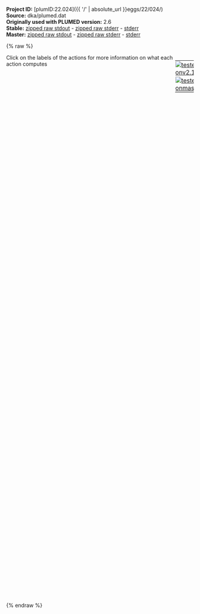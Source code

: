 **Project ID:** [plumID:22.024]({{ '/' | absolute_url }}eggs/22/024/)  
**Source:** dka/plumed.dat  
**Originally used with PLUMED version:** 2.6  
**Stable:** [zipped raw stdout](plumed.dat.plumed.stdout.txt.zip) - [zipped raw stderr](plumed.dat.plumed.stderr.txt.zip) - [stderr](plumed.dat.plumed.stderr)  
**Master:** [zipped raw stdout](plumed.dat.plumed_master.stdout.txt.zip) - [zipped raw stderr](plumed.dat.plumed_master.stderr.txt.zip) - [stderr](plumed.dat.plumed_master.stderr)  

{% raw %}
<div style="width: 100%; float:left">
<div style="width: 90%; float:left" id="value_details_data/dka/plumed.dat"> Click on the labels of the actions for more information on what each action computes </div>
<div style="width: 10%; float:left"><table><tr><td style="padding:1px"><a href="plumed.dat.plumed.stderr"><img src="https://img.shields.io/badge/v2.10-passing-green.svg" alt="tested onv2.10" /></a></td></tr><tr><td style="padding:1px"><a href="plumed.dat.plumed_master.stderr"><img src="https://img.shields.io/badge/master-passing-green.svg" alt="tested onmaster" /></a></td></tr></table></div></div>
<pre style="width=97%;">
<span style="color:blue" class="comment"># RESTART</span>
<span class="plumedtooltip" style="color:green">MOLINFO<span class="right">This command is used to provide information on the molecules that are present in your system. <a href="https://www.plumed.org/doc-master/user-doc/html/_m_o_l_i_n_f_o.html" style="color:green">More details</a><i></i></span></span> <span class="plumedtooltip">MOLTYPE<span class="right"> what kind of molecule is contained in the pdb file - usually not needed since protein/RNA/DNA are compatible<i></i></span></span>=protein <span class="plumedtooltip">STRUCTURE<span class="right">a file in pdb format containing a reference structure<i></i></span></span>=template.pdb
<span style="display:none;" id="data/dka/plumed.dat">The MOLINFO action with label <b></b> calculates something</span><span class="plumedtooltip" style="color:green">WHOLEMOLECULES<span class="right">This action is used to rebuild molecules that can become split by the periodic boundary conditions. <a href="https://www.plumed.org/doc-master/user-doc/html/_w_h_o_l_e_m_o_l_e_c_u_l_e_s.html" style="color:green">More details</a><i></i></span></span> <span class="plumedtooltip">ENTITY0<span class="right">the atoms that make up a molecule that you wish to align<i></i></span></span>=1-1914
<span style="color:blue" class="comment"># DEBUG DETAILED_TIMERS</span>
<br/><span style="color:blue" class="comment"># AB over backbone</span>
<span id="data/dka/plumed.databbb_short"><span class="plumedtooltip" style="color:green">ALPHABETA<span class="right">Calculate the alpha beta CV This action is <a class="toggler" href='javascript:;' onclick='toggleDisplay("data/dka/plumed.databbb");'>a shortcut</a>. <a href="https://www.plumed.org/doc-master/user-doc/html/_a_l_p_h_a_b_e_t_a.html">More details</a><i></i></span></span> ...
    <span class="plumedtooltip">ATOMS1<span class="right">the atoms involved for each of the torsions you wish to calculate<i></i></span></span>=<span class="plumedtooltip">@phi-99<span class="right">the four atoms that are required to calculate the phi dihedral for residue 99. <a href="https://www.plumed.org/doc-master/user-doc/html/_m_o_l_i_n_f_o.html">Click here</a> for more information. <i></i></span></span> <span class="plumedtooltip">REFERENCE<span class="right">the reference values for each of the torsional angles<i></i></span></span>=pi
    <span class="plumedtooltip">ATOMS2<span class="right">the atoms involved for each of the torsions you wish to calculate<i></i></span></span>=<span class="plumedtooltip">@phi-100<span class="right">the four atoms that are required to calculate the phi dihedral for residue 100. <a href="https://www.plumed.org/doc-master/user-doc/html/_m_o_l_i_n_f_o.html">Click here</a> for more information. <i></i></span></span>
    <span class="plumedtooltip">ATOMS3<span class="right">the atoms involved for each of the torsions you wish to calculate<i></i></span></span>=<span class="plumedtooltip">@phi-101<span class="right">the four atoms that are required to calculate the phi dihedral for residue 101. <a href="https://www.plumed.org/doc-master/user-doc/html/_m_o_l_i_n_f_o.html">Click here</a> for more information. <i></i></span></span>
    <span class="plumedtooltip">ATOMS4<span class="right">the atoms involved for each of the torsions you wish to calculate<i></i></span></span>=<span class="plumedtooltip">@phi-102<span class="right">the four atoms that are required to calculate the phi dihedral for residue 102. <a href="https://www.plumed.org/doc-master/user-doc/html/_m_o_l_i_n_f_o.html">Click here</a> for more information. <i></i></span></span>
    <span class="plumedtooltip">ATOMS5<span class="right">the atoms involved for each of the torsions you wish to calculate<i></i></span></span>=<span class="plumedtooltip">@phi-103<span class="right">the four atoms that are required to calculate the phi dihedral for residue 103. <a href="https://www.plumed.org/doc-master/user-doc/html/_m_o_l_i_n_f_o.html">Click here</a> for more information. <i></i></span></span>
    <span class="plumedtooltip">ATOMS6<span class="right">the atoms involved for each of the torsions you wish to calculate<i></i></span></span>=<span class="plumedtooltip">@phi-104<span class="right">the four atoms that are required to calculate the phi dihedral for residue 104. <a href="https://www.plumed.org/doc-master/user-doc/html/_m_o_l_i_n_f_o.html">Click here</a> for more information. <i></i></span></span>
    <span class="plumedtooltip">ATOMS7<span class="right">the atoms involved for each of the torsions you wish to calculate<i></i></span></span>=<span class="plumedtooltip">@phi-105<span class="right">the four atoms that are required to calculate the phi dihedral for residue 105. <a href="https://www.plumed.org/doc-master/user-doc/html/_m_o_l_i_n_f_o.html">Click here</a> for more information. <i></i></span></span>
    <span class="plumedtooltip">ATOMS8<span class="right">the atoms involved for each of the torsions you wish to calculate<i></i></span></span>=<span class="plumedtooltip">@phi-106<span class="right">the four atoms that are required to calculate the phi dihedral for residue 106. <a href="https://www.plumed.org/doc-master/user-doc/html/_m_o_l_i_n_f_o.html">Click here</a> for more information. <i></i></span></span>
    <span class="plumedtooltip">ATOMS9<span class="right">the atoms involved for each of the torsions you wish to calculate<i></i></span></span>=<span class="plumedtooltip">@phi-107<span class="right">the four atoms that are required to calculate the phi dihedral for residue 107. <a href="https://www.plumed.org/doc-master/user-doc/html/_m_o_l_i_n_f_o.html">Click here</a> for more information. <i></i></span></span>
    <span class="plumedtooltip">ATOMS10<span class="right">the atoms involved for each of the torsions you wish to calculate<i></i></span></span>=<span class="plumedtooltip">@phi-108<span class="right">the four atoms that are required to calculate the phi dihedral for residue 108. <a href="https://www.plumed.org/doc-master/user-doc/html/_m_o_l_i_n_f_o.html">Click here</a> for more information. <i></i></span></span>
    <span class="plumedtooltip">ATOMS11<span class="right">the atoms involved for each of the torsions you wish to calculate<i></i></span></span>=<span class="plumedtooltip">@phi-109<span class="right">the four atoms that are required to calculate the phi dihedral for residue 109. <a href="https://www.plumed.org/doc-master/user-doc/html/_m_o_l_i_n_f_o.html">Click here</a> for more information. <i></i></span></span>
    <span class="plumedtooltip">ATOMS12<span class="right">the atoms involved for each of the torsions you wish to calculate<i></i></span></span>=<span class="plumedtooltip">@phi-110<span class="right">the four atoms that are required to calculate the phi dihedral for residue 110. <a href="https://www.plumed.org/doc-master/user-doc/html/_m_o_l_i_n_f_o.html">Click here</a> for more information. <i></i></span></span>
    <span class="plumedtooltip">ATOMS13<span class="right">the atoms involved for each of the torsions you wish to calculate<i></i></span></span>=<span class="plumedtooltip">@phi-111<span class="right">the four atoms that are required to calculate the phi dihedral for residue 111. <a href="https://www.plumed.org/doc-master/user-doc/html/_m_o_l_i_n_f_o.html">Click here</a> for more information. <i></i></span></span>
    <span class="plumedtooltip">ATOMS14<span class="right">the atoms involved for each of the torsions you wish to calculate<i></i></span></span>=<span class="plumedtooltip">@phi-112<span class="right">the four atoms that are required to calculate the phi dihedral for residue 112. <a href="https://www.plumed.org/doc-master/user-doc/html/_m_o_l_i_n_f_o.html">Click here</a> for more information. <i></i></span></span>
    <span class="plumedtooltip">ATOMS15<span class="right">the atoms involved for each of the torsions you wish to calculate<i></i></span></span>=<span class="plumedtooltip">@phi-113<span class="right">the four atoms that are required to calculate the phi dihedral for residue 113. <a href="https://www.plumed.org/doc-master/user-doc/html/_m_o_l_i_n_f_o.html">Click here</a> for more information. <i></i></span></span>
    <span class="plumedtooltip">ATOMS16<span class="right">the atoms involved for each of the torsions you wish to calculate<i></i></span></span>=<span class="plumedtooltip">@phi-114<span class="right">the four atoms that are required to calculate the phi dihedral for residue 114. <a href="https://www.plumed.org/doc-master/user-doc/html/_m_o_l_i_n_f_o.html">Click here</a> for more information. <i></i></span></span>
    <span class="plumedtooltip">ATOMS17<span class="right">the atoms involved for each of the torsions you wish to calculate<i></i></span></span>=<span class="plumedtooltip">@phi-115<span class="right">the four atoms that are required to calculate the phi dihedral for residue 115. <a href="https://www.plumed.org/doc-master/user-doc/html/_m_o_l_i_n_f_o.html">Click here</a> for more information. <i></i></span></span>
    <span class="plumedtooltip">ATOMS18<span class="right">the atoms involved for each of the torsions you wish to calculate<i></i></span></span>=<span class="plumedtooltip">@phi-116<span class="right">the four atoms that are required to calculate the phi dihedral for residue 116. <a href="https://www.plumed.org/doc-master/user-doc/html/_m_o_l_i_n_f_o.html">Click here</a> for more information. <i></i></span></span>
    <span class="plumedtooltip">ATOMS19<span class="right">the atoms involved for each of the torsions you wish to calculate<i></i></span></span>=<span class="plumedtooltip">@phi-117<span class="right">the four atoms that are required to calculate the phi dihedral for residue 117. <a href="https://www.plumed.org/doc-master/user-doc/html/_m_o_l_i_n_f_o.html">Click here</a> for more information. <i></i></span></span>
    <span class="plumedtooltip">ATOMS20<span class="right">the atoms involved for each of the torsions you wish to calculate<i></i></span></span>=<span class="plumedtooltip">@psi-99<span class="right">the four atoms that are required to calculate the psi dihedral for residue 99. <a href="https://www.plumed.org/doc-master/user-doc/html/_m_o_l_i_n_f_o.html">Click here</a> for more information. <i></i></span></span>
    <span class="plumedtooltip">ATOMS21<span class="right">the atoms involved for each of the torsions you wish to calculate<i></i></span></span>=<span class="plumedtooltip">@psi-100<span class="right">the four atoms that are required to calculate the psi dihedral for residue 100. <a href="https://www.plumed.org/doc-master/user-doc/html/_m_o_l_i_n_f_o.html">Click here</a> for more information. <i></i></span></span>
    <span class="plumedtooltip">ATOMS22<span class="right">the atoms involved for each of the torsions you wish to calculate<i></i></span></span>=<span class="plumedtooltip">@psi-101<span class="right">the four atoms that are required to calculate the psi dihedral for residue 101. <a href="https://www.plumed.org/doc-master/user-doc/html/_m_o_l_i_n_f_o.html">Click here</a> for more information. <i></i></span></span>
    <span class="plumedtooltip">ATOMS23<span class="right">the atoms involved for each of the torsions you wish to calculate<i></i></span></span>=<span class="plumedtooltip">@psi-102<span class="right">the four atoms that are required to calculate the psi dihedral for residue 102. <a href="https://www.plumed.org/doc-master/user-doc/html/_m_o_l_i_n_f_o.html">Click here</a> for more information. <i></i></span></span>
    <span class="plumedtooltip">ATOMS24<span class="right">the atoms involved for each of the torsions you wish to calculate<i></i></span></span>=<span class="plumedtooltip">@psi-103<span class="right">the four atoms that are required to calculate the psi dihedral for residue 103. <a href="https://www.plumed.org/doc-master/user-doc/html/_m_o_l_i_n_f_o.html">Click here</a> for more information. <i></i></span></span>
    <span class="plumedtooltip">ATOMS25<span class="right">the atoms involved for each of the torsions you wish to calculate<i></i></span></span>=<span class="plumedtooltip">@psi-104<span class="right">the four atoms that are required to calculate the psi dihedral for residue 104. <a href="https://www.plumed.org/doc-master/user-doc/html/_m_o_l_i_n_f_o.html">Click here</a> for more information. <i></i></span></span>
    <span class="plumedtooltip">ATOMS26<span class="right">the atoms involved for each of the torsions you wish to calculate<i></i></span></span>=<span class="plumedtooltip">@psi-105<span class="right">the four atoms that are required to calculate the psi dihedral for residue 105. <a href="https://www.plumed.org/doc-master/user-doc/html/_m_o_l_i_n_f_o.html">Click here</a> for more information. <i></i></span></span>
    <span class="plumedtooltip">ATOMS27<span class="right">the atoms involved for each of the torsions you wish to calculate<i></i></span></span>=<span class="plumedtooltip">@psi-106<span class="right">the four atoms that are required to calculate the psi dihedral for residue 106. <a href="https://www.plumed.org/doc-master/user-doc/html/_m_o_l_i_n_f_o.html">Click here</a> for more information. <i></i></span></span>
    <span class="plumedtooltip">ATOMS28<span class="right">the atoms involved for each of the torsions you wish to calculate<i></i></span></span>=<span class="plumedtooltip">@psi-107<span class="right">the four atoms that are required to calculate the psi dihedral for residue 107. <a href="https://www.plumed.org/doc-master/user-doc/html/_m_o_l_i_n_f_o.html">Click here</a> for more information. <i></i></span></span>
    <span class="plumedtooltip">ATOMS29<span class="right">the atoms involved for each of the torsions you wish to calculate<i></i></span></span>=<span class="plumedtooltip">@psi-108<span class="right">the four atoms that are required to calculate the psi dihedral for residue 108. <a href="https://www.plumed.org/doc-master/user-doc/html/_m_o_l_i_n_f_o.html">Click here</a> for more information. <i></i></span></span>
    <span class="plumedtooltip">ATOMS30<span class="right">the atoms involved for each of the torsions you wish to calculate<i></i></span></span>=<span class="plumedtooltip">@psi-109<span class="right">the four atoms that are required to calculate the psi dihedral for residue 109. <a href="https://www.plumed.org/doc-master/user-doc/html/_m_o_l_i_n_f_o.html">Click here</a> for more information. <i></i></span></span>
    <span class="plumedtooltip">ATOMS31<span class="right">the atoms involved for each of the torsions you wish to calculate<i></i></span></span>=<span class="plumedtooltip">@psi-110<span class="right">the four atoms that are required to calculate the psi dihedral for residue 110. <a href="https://www.plumed.org/doc-master/user-doc/html/_m_o_l_i_n_f_o.html">Click here</a> for more information. <i></i></span></span>
    <span class="plumedtooltip">ATOMS32<span class="right">the atoms involved for each of the torsions you wish to calculate<i></i></span></span>=<span class="plumedtooltip">@psi-111<span class="right">the four atoms that are required to calculate the psi dihedral for residue 111. <a href="https://www.plumed.org/doc-master/user-doc/html/_m_o_l_i_n_f_o.html">Click here</a> for more information. <i></i></span></span>
    <span class="plumedtooltip">ATOMS33<span class="right">the atoms involved for each of the torsions you wish to calculate<i></i></span></span>=<span class="plumedtooltip">@psi-112<span class="right">the four atoms that are required to calculate the psi dihedral for residue 112. <a href="https://www.plumed.org/doc-master/user-doc/html/_m_o_l_i_n_f_o.html">Click here</a> for more information. <i></i></span></span>
    <span class="plumedtooltip">ATOMS34<span class="right">the atoms involved for each of the torsions you wish to calculate<i></i></span></span>=<span class="plumedtooltip">@psi-113<span class="right">the four atoms that are required to calculate the psi dihedral for residue 113. <a href="https://www.plumed.org/doc-master/user-doc/html/_m_o_l_i_n_f_o.html">Click here</a> for more information. <i></i></span></span>
    <span class="plumedtooltip">ATOMS35<span class="right">the atoms involved for each of the torsions you wish to calculate<i></i></span></span>=<span class="plumedtooltip">@psi-114<span class="right">the four atoms that are required to calculate the psi dihedral for residue 114. <a href="https://www.plumed.org/doc-master/user-doc/html/_m_o_l_i_n_f_o.html">Click here</a> for more information. <i></i></span></span>
    <span class="plumedtooltip">ATOMS36<span class="right">the atoms involved for each of the torsions you wish to calculate<i></i></span></span>=<span class="plumedtooltip">@psi-115<span class="right">the four atoms that are required to calculate the psi dihedral for residue 115. <a href="https://www.plumed.org/doc-master/user-doc/html/_m_o_l_i_n_f_o.html">Click here</a> for more information. <i></i></span></span>
    <span class="plumedtooltip">ATOMS37<span class="right">the atoms involved for each of the torsions you wish to calculate<i></i></span></span>=<span class="plumedtooltip">@psi-116<span class="right">the four atoms that are required to calculate the psi dihedral for residue 116. <a href="https://www.plumed.org/doc-master/user-doc/html/_m_o_l_i_n_f_o.html">Click here</a> for more information. <i></i></span></span>
    <span class="plumedtooltip">ATOMS38<span class="right">the atoms involved for each of the torsions you wish to calculate<i></i></span></span>=<span class="plumedtooltip">@psi-117<span class="right">the four atoms that are required to calculate the psi dihedral for residue 117. <a href="https://www.plumed.org/doc-master/user-doc/html/_m_o_l_i_n_f_o.html">Click here</a> for more information. <i></i></span></span>
    <span class="plumedtooltip">LABEL<span class="right">a label for the action so that its output can be referenced in the input to other actions<i></i></span></span>=<b name="data/dka/plumed.databbb" onclick='showPath("data/dka/plumed.dat","data/dka/plumed.databbb","data/dka/plumed.databbb_shortcut","black")'>abbb</b><span style="display:none;" id="data/dka/plumed.databbb_shortcut">The ALPHABETA action with label <b>abbb</b> calculates the following quantities:<table  align="center" frame="void" width="95%" cellpadding="5%"><tr><td width="5%"><b> Quantity </b>  </td><td width="5%"><b> Type </b>  </td><td><b> Description </b> </td></tr><tr><td width="5%">abbb</td><td width="5%"><font color="black">scalar</font></td><td>the alpha beta CV</td></tr></table></span>
... ALPHABETA
</span><span id="data/dka/plumed.databbb_long" style="display:none;"><span style="color:blue" class="comment"># PLUMED interprets the command:
</span><span class="toggler" style="color:red" onclick='toggleDisplay("data/dka/plumed.databbb")'># ALPHABETA ...</span>
<span style="color:blue" class="comment">#     ATOMS1=@phi-99 REFERENCE=pi</span>
<span style="color:blue" class="comment">#     ATOMS2=@phi-100</span>
<span style="color:blue" class="comment">#     ATOMS3=@phi-101</span>
<span style="color:blue" class="comment">#     ATOMS4=@phi-102</span>
<span style="color:blue" class="comment">#     ATOMS5=@phi-103</span>
<span style="color:blue" class="comment">#     ATOMS6=@phi-104</span>
<span style="color:blue" class="comment">#     ATOMS7=@phi-105</span>
<span style="color:blue" class="comment">#     ATOMS8=@phi-106</span>
<span style="color:blue" class="comment">#     ATOMS9=@phi-107</span>
<span style="color:blue" class="comment">#     ATOMS10=@phi-108</span>
<span style="color:blue" class="comment">#     ATOMS11=@phi-109</span>
<span style="color:blue" class="comment">#     ATOMS12=@phi-110</span>
<span style="color:blue" class="comment">#     ATOMS13=@phi-111</span>
<span style="color:blue" class="comment">#     ATOMS14=@phi-112</span>
<span style="color:blue" class="comment">#     ATOMS15=@phi-113</span>
<span style="color:blue" class="comment">#     ATOMS16=@phi-114</span>
<span style="color:blue" class="comment">#     ATOMS17=@phi-115</span>
<span style="color:blue" class="comment">#     ATOMS18=@phi-116</span>
<span style="color:blue" class="comment">#     ATOMS19=@phi-117</span>
<span style="color:blue" class="comment">#     ATOMS20=@psi-99</span>
<span style="color:blue" class="comment">#     ATOMS21=@psi-100</span>
<span style="color:blue" class="comment">#     ATOMS22=@psi-101</span>
<span style="color:blue" class="comment">#     ATOMS23=@psi-102</span>
<span style="color:blue" class="comment">#     ATOMS24=@psi-103</span>
<span style="color:blue" class="comment">#     ATOMS25=@psi-104</span>
<span style="color:blue" class="comment">#     ATOMS26=@psi-105</span>
<span style="color:blue" class="comment">#     ATOMS27=@psi-106</span>
<span style="color:blue" class="comment">#     ATOMS28=@psi-107</span>
<span style="color:blue" class="comment">#     ATOMS29=@psi-108</span>
<span style="color:blue" class="comment">#     ATOMS30=@psi-109</span>
<span style="color:blue" class="comment">#     ATOMS31=@psi-110</span>
<span style="color:blue" class="comment">#     ATOMS32=@psi-111</span>
<span style="color:blue" class="comment">#     ATOMS33=@psi-112</span>
<span style="color:blue" class="comment">#     ATOMS34=@psi-113</span>
<span style="color:blue" class="comment">#     ATOMS35=@psi-114</span>
<span style="color:blue" class="comment">#     ATOMS36=@psi-115</span>
<span style="color:blue" class="comment">#     ATOMS37=@psi-116</span>
<span style="color:blue" class="comment">#     ATOMS38=@psi-117</span>
<span style="color:blue" class="comment">#     LABEL=abbb</span>
<span style="color:blue" class="comment"># ... ALPHABETA</span>
<span style="color:blue" class="comment"># as follows (Click the red comment above to revert to the short version of the input):</span>
<b name="data/dka/plumed.databbb_torsions" onclick='showPath("data/dka/plumed.dat","data/dka/plumed.databbb_torsions","data/dka/plumed.databbb_torsions","blue")'>abbb_torsions</b><span style="display:none;" id="data/dka/plumed.databbb_torsions">The TORSION action with label <b>abbb_torsions</b> calculates the following quantities:<table  align="center" frame="void" width="95%" cellpadding="5%"><tr><td width="5%"><b> Quantity </b>  </td><td width="5%"><b> Type </b>  </td><td><b> Description </b> </td></tr><tr><td width="5%">abbb_torsions</td><td width="5%"><font color="blue">vector</font></td><td>the TORSION for each set of specified atoms</td></tr></table></span>: <span class="plumedtooltip" style="color:green">TORSION<span class="right">Calculate a torsional angle. <a href="https://www.plumed.org/doc-master/user-doc/html/_t_o_r_s_i_o_n.html" style="color:green">More details</a><i></i></span></span> <span class="plumedtooltip">ATOMS1<span class="right">the four atoms involved in the torsional angle<i></i></span></span>=<span class="plumedtooltip">@phi-99<span class="right">the four atoms that are required to calculate the phi dihedral for residue 99. <a href="https://www.plumed.org/doc-master/user-doc/html/_m_o_l_i_n_f_o.html">Click here</a> for more information. <i></i></span></span> <span class="plumedtooltip">ATOMS2<span class="right">the four atoms involved in the torsional angle<i></i></span></span>=<span class="plumedtooltip">@phi-100<span class="right">the four atoms that are required to calculate the phi dihedral for residue 100. <a href="https://www.plumed.org/doc-master/user-doc/html/_m_o_l_i_n_f_o.html">Click here</a> for more information. <i></i></span></span> <span class="plumedtooltip">ATOMS3<span class="right">the four atoms involved in the torsional angle<i></i></span></span>=<span class="plumedtooltip">@phi-101<span class="right">the four atoms that are required to calculate the phi dihedral for residue 101. <a href="https://www.plumed.org/doc-master/user-doc/html/_m_o_l_i_n_f_o.html">Click here</a> for more information. <i></i></span></span> <span class="plumedtooltip">ATOMS4<span class="right">the four atoms involved in the torsional angle<i></i></span></span>=<span class="plumedtooltip">@phi-102<span class="right">the four atoms that are required to calculate the phi dihedral for residue 102. <a href="https://www.plumed.org/doc-master/user-doc/html/_m_o_l_i_n_f_o.html">Click here</a> for more information. <i></i></span></span> <span class="plumedtooltip">ATOMS5<span class="right">the four atoms involved in the torsional angle<i></i></span></span>=<span class="plumedtooltip">@phi-103<span class="right">the four atoms that are required to calculate the phi dihedral for residue 103. <a href="https://www.plumed.org/doc-master/user-doc/html/_m_o_l_i_n_f_o.html">Click here</a> for more information. <i></i></span></span>     <span style="color:blue" class="comment"># Action input conctinues with 33 further ATOMSn keywords, </span>
<b name="data/dka/plumed.databbb_ref" onclick='showPath("data/dka/plumed.dat","data/dka/plumed.databbb_ref","data/dka/plumed.databbb_ref","blue")'>abbb_ref</b><span style="display:none;" id="data/dka/plumed.databbb_ref">The CONSTANT action with label <b>abbb_ref</b> calculates the following quantities:<table  align="center" frame="void" width="95%" cellpadding="5%"><tr><td width="5%"><b> Quantity </b>  </td><td width="5%"><b> Type </b>  </td><td><b> Description </b> </td></tr><tr><td width="5%">abbb_ref</td><td width="5%"><font color="blue">vector</font></td><td>the constant value that was read from the plumed input</td></tr></table></span>: <span class="plumedtooltip" style="color:green">CONSTANT<span class="right">Create a constant value that can be passed to actions <a href="https://www.plumed.org/doc-master/user-doc/html/_c_o_n_s_t_a_n_t.html" style="color:green">More details</a><i></i></span></span> <span class="plumedtooltip">VALUES<span class="right">the numbers that are in your constant value<i></i></span></span>=pi,pi,pi,pi,pi,pi,pi,pi,pi,pi,pi,pi,pi,pi,pi,pi,pi,pi,pi,pi,pi,pi,pi,pi,pi,pi,pi,pi,pi,pi,pi,pi,pi,pi,pi,pi,pi,pi
<b name="data/dka/plumed.databbb_coeff" onclick='showPath("data/dka/plumed.dat","data/dka/plumed.databbb_coeff","data/dka/plumed.databbb_coeff","blue")'>abbb_coeff</b><span style="display:none;" id="data/dka/plumed.databbb_coeff">The CONSTANT action with label <b>abbb_coeff</b> calculates the following quantities:<table  align="center" frame="void" width="95%" cellpadding="5%"><tr><td width="5%"><b> Quantity </b>  </td><td width="5%"><b> Type </b>  </td><td><b> Description </b> </td></tr><tr><td width="5%">abbb_coeff</td><td width="5%"><font color="blue">vector</font></td><td>the constant value that was read from the plumed input</td></tr></table></span>: <span class="plumedtooltip" style="color:green">CONSTANT<span class="right">Create a constant value that can be passed to actions <a href="https://www.plumed.org/doc-master/user-doc/html/_c_o_n_s_t_a_n_t.html" style="color:green">More details</a><i></i></span></span> <span class="plumedtooltip">VALUES<span class="right">the numbers that are in your constant value<i></i></span></span>=1,1,1,1,1,1,1,1,1,1,1,1,1,1,1,1,1,1,1,1,1,1,1,1,1,1,1,1,1,1,1,1,1,1,1,1,1,1
<b name="data/dka/plumed.databbb_comb" onclick='showPath("data/dka/plumed.dat","data/dka/plumed.databbb_comb","data/dka/plumed.databbb_comb","blue")'>abbb_comb</b><span style="display:none;" id="data/dka/plumed.databbb_comb">The COMBINE action with label <b>abbb_comb</b> calculates the following quantities:<table  align="center" frame="void" width="95%" cellpadding="5%"><tr><td width="5%"><b> Quantity </b>  </td><td width="5%"><b> Type </b>  </td><td><b> Description </b> </td></tr><tr><td width="5%">abbb_comb</td><td width="5%"><font color="blue">vector</font></td><td>the vector obtained by doing an element-wise application of a linear compbination to the input vectors</td></tr></table></span>: <span class="plumedtooltip" style="color:green">COMBINE<span class="right">Calculate a polynomial combination of a set of other variables. <a href="https://www.plumed.org/doc-master/user-doc/html/_c_o_m_b_i_n_e.html" style="color:green">More details</a><i></i></span></span> <span class="plumedtooltip">ARG<span class="right">the values input to this function<i></i></span></span>=<b name="data/dka/plumed.databbb_torsions">abbb_torsions</b>,<b name="data/dka/plumed.databbb_ref">abbb_ref</b> <span class="plumedtooltip">COEFFICIENTS<span class="right"> the coefficients of the arguments in your function<i></i></span></span>=1,-1 <span class="plumedtooltip">PERIODIC<span class="right">if the output of your function is periodic then you should specify the periodicity of the function<i></i></span></span>=NO
<b name="data/dka/plumed.databbb_cos" onclick='showPath("data/dka/plumed.dat","data/dka/plumed.databbb_cos","data/dka/plumed.databbb_cos","blue")'>abbb_cos</b><span style="display:none;" id="data/dka/plumed.databbb_cos">The CUSTOM action with label <b>abbb_cos</b> calculates the following quantities:<table  align="center" frame="void" width="95%" cellpadding="5%"><tr><td width="5%"><b> Quantity </b>  </td><td width="5%"><b> Type </b>  </td><td><b> Description </b> </td></tr><tr><td width="5%">abbb_cos</td><td width="5%"><font color="blue">vector</font></td><td>the vector obtained by doing an element-wise application of an arbitrary function to the input vectors</td></tr></table></span>: <span class="plumedtooltip" style="color:green">CUSTOM<span class="right">Calculate a combination of variables using a custom expression. <a href="https://www.plumed.org/doc-master/user-doc/html/_c_u_s_t_o_m.html" style="color:green">More details</a><i></i></span></span> <span class="plumedtooltip">ARG<span class="right">the values input to this function<i></i></span></span>=<b name="data/dka/plumed.databbb_comb">abbb_comb</b>,<b name="data/dka/plumed.databbb_coeff">abbb_coeff</b> <span class="plumedtooltip">FUNC<span class="right">the function you wish to evaluate<i></i></span></span>=y*(0.5+0.5*cos(x)) <span class="plumedtooltip">PERIODIC<span class="right">if the output of your function is periodic then you should specify the periodicity of the function<i></i></span></span>=NO
<b name="data/dka/plumed.databbb" onclick='showPath("data/dka/plumed.dat","data/dka/plumed.databbb","data/dka/plumed.databbb","black")'>abbb</b><span style="display:none;" id="data/dka/plumed.databbb">The SUM action with label <b>abbb</b> calculates the following quantities:<table  align="center" frame="void" width="95%" cellpadding="5%"><tr><td width="5%"><b> Quantity </b>  </td><td width="5%"><b> Type </b>  </td><td><b> Description </b> </td></tr><tr><td width="5%">abbb</td><td width="5%"><font color="black">scalar</font></td><td>the sum of all the elements in the input vector</td></tr></table></span>: <span class="plumedtooltip" style="color:green">SUM<span class="right">Calculate the sum of the arguments <a href="https://www.plumed.org/doc-master/user-doc/html/_s_u_m.html" style="color:green">More details</a><i></i></span></span> <span class="plumedtooltip">ARG<span class="right">the values input to this function<i></i></span></span>=<b name="data/dka/plumed.databbb_cos">abbb_cos</b> <span class="plumedtooltip">PERIODIC<span class="right">if the output of your function is periodic then you should specify the periodicity of the function<i></i></span></span>=NO
<span style="color:blue"># --- End of included input --- </span></span><br/><span style="color:blue" class="comment"># AB over sidechains</span>
<span id="data/dka/plumed.databsc_short"><span class="plumedtooltip" style="color:green">ALPHABETA<span class="right">Calculate the alpha beta CV This action is <a class="toggler" href='javascript:;' onclick='toggleDisplay("data/dka/plumed.databsc");'>a shortcut</a>. <a href="https://www.plumed.org/doc-master/user-doc/html/_a_l_p_h_a_b_e_t_a.html">More details</a><i></i></span></span> ...
    <span class="plumedtooltip">ATOMS1<span class="right">the atoms involved for each of the torsions you wish to calculate<i></i></span></span>=<span class="plumedtooltip">@chi1-99<span class="right">the four atoms that are required to calculate the chi1 dihedral for residue 99. <a href="https://www.plumed.org/doc-master/user-doc/html/_m_o_l_i_n_f_o.html">Click here</a> for more information. <i></i></span></span> <span class="plumedtooltip">REFERENCE<span class="right">the reference values for each of the torsional angles<i></i></span></span>=pi
    <span class="plumedtooltip">ATOMS2<span class="right">the atoms involved for each of the torsions you wish to calculate<i></i></span></span>=<span class="plumedtooltip">@chi1-100<span class="right">the four atoms that are required to calculate the chi1 dihedral for residue 100. <a href="https://www.plumed.org/doc-master/user-doc/html/_m_o_l_i_n_f_o.html">Click here</a> for more information. <i></i></span></span>
    <span class="plumedtooltip">ATOMS3<span class="right">the atoms involved for each of the torsions you wish to calculate<i></i></span></span>=<span class="plumedtooltip">@chi1-101<span class="right">the four atoms that are required to calculate the chi1 dihedral for residue 101. <a href="https://www.plumed.org/doc-master/user-doc/html/_m_o_l_i_n_f_o.html">Click here</a> for more information. <i></i></span></span>
    <span class="plumedtooltip">ATOMS4<span class="right">the atoms involved for each of the torsions you wish to calculate<i></i></span></span>=<span class="plumedtooltip">@chi1-103<span class="right">the four atoms that are required to calculate the chi1 dihedral for residue 103. <a href="https://www.plumed.org/doc-master/user-doc/html/_m_o_l_i_n_f_o.html">Click here</a> for more information. <i></i></span></span>
    <span class="plumedtooltip">ATOMS5<span class="right">the atoms involved for each of the torsions you wish to calculate<i></i></span></span>=<span class="plumedtooltip">@chi1-104<span class="right">the four atoms that are required to calculate the chi1 dihedral for residue 104. <a href="https://www.plumed.org/doc-master/user-doc/html/_m_o_l_i_n_f_o.html">Click here</a> for more information. <i></i></span></span>
    <span class="plumedtooltip">ATOMS6<span class="right">the atoms involved for each of the torsions you wish to calculate<i></i></span></span>=<span class="plumedtooltip">@chi1-105<span class="right">the four atoms that are required to calculate the chi1 dihedral for residue 105. <a href="https://www.plumed.org/doc-master/user-doc/html/_m_o_l_i_n_f_o.html">Click here</a> for more information. <i></i></span></span>
    <span class="plumedtooltip">ATOMS7<span class="right">the atoms involved for each of the torsions you wish to calculate<i></i></span></span>=<span class="plumedtooltip">@chi1-106<span class="right">the four atoms that are required to calculate the chi1 dihedral for residue 106. <a href="https://www.plumed.org/doc-master/user-doc/html/_m_o_l_i_n_f_o.html">Click here</a> for more information. <i></i></span></span>
    <span class="plumedtooltip">ATOMS8<span class="right">the atoms involved for each of the torsions you wish to calculate<i></i></span></span>=<span class="plumedtooltip">@chi1-107<span class="right">the four atoms that are required to calculate the chi1 dihedral for residue 107. <a href="https://www.plumed.org/doc-master/user-doc/html/_m_o_l_i_n_f_o.html">Click here</a> for more information. <i></i></span></span>
    <span class="plumedtooltip">ATOMS9<span class="right">the atoms involved for each of the torsions you wish to calculate<i></i></span></span>=<span class="plumedtooltip">@chi1-108<span class="right">the four atoms that are required to calculate the chi1 dihedral for residue 108. <a href="https://www.plumed.org/doc-master/user-doc/html/_m_o_l_i_n_f_o.html">Click here</a> for more information. <i></i></span></span>
    <span class="plumedtooltip">ATOMS10<span class="right">the atoms involved for each of the torsions you wish to calculate<i></i></span></span>=<span class="plumedtooltip">@chi1-109<span class="right">the four atoms that are required to calculate the chi1 dihedral for residue 109. <a href="https://www.plumed.org/doc-master/user-doc/html/_m_o_l_i_n_f_o.html">Click here</a> for more information. <i></i></span></span>
    <span class="plumedtooltip">ATOMS11<span class="right">the atoms involved for each of the torsions you wish to calculate<i></i></span></span>=<span class="plumedtooltip">@chi1-110<span class="right">the four atoms that are required to calculate the chi1 dihedral for residue 110. <a href="https://www.plumed.org/doc-master/user-doc/html/_m_o_l_i_n_f_o.html">Click here</a> for more information. <i></i></span></span>
    <span class="plumedtooltip">ATOMS12<span class="right">the atoms involved for each of the torsions you wish to calculate<i></i></span></span>=<span class="plumedtooltip">@chi1-111<span class="right">the four atoms that are required to calculate the chi1 dihedral for residue 111. <a href="https://www.plumed.org/doc-master/user-doc/html/_m_o_l_i_n_f_o.html">Click here</a> for more information. <i></i></span></span>
    <span class="plumedtooltip">ATOMS13<span class="right">the atoms involved for each of the torsions you wish to calculate<i></i></span></span>=<span class="plumedtooltip">@chi1-112<span class="right">the four atoms that are required to calculate the chi1 dihedral for residue 112. <a href="https://www.plumed.org/doc-master/user-doc/html/_m_o_l_i_n_f_o.html">Click here</a> for more information. <i></i></span></span>
    <span class="plumedtooltip">ATOMS14<span class="right">the atoms involved for each of the torsions you wish to calculate<i></i></span></span>=<span class="plumedtooltip">@chi1-113<span class="right">the four atoms that are required to calculate the chi1 dihedral for residue 113. <a href="https://www.plumed.org/doc-master/user-doc/html/_m_o_l_i_n_f_o.html">Click here</a> for more information. <i></i></span></span>
    <span class="plumedtooltip">ATOMS15<span class="right">the atoms involved for each of the torsions you wish to calculate<i></i></span></span>=<span class="plumedtooltip">@chi1-114<span class="right">the four atoms that are required to calculate the chi1 dihedral for residue 114. <a href="https://www.plumed.org/doc-master/user-doc/html/_m_o_l_i_n_f_o.html">Click here</a> for more information. <i></i></span></span>
    <span class="plumedtooltip">ATOMS16<span class="right">the atoms involved for each of the torsions you wish to calculate<i></i></span></span>=<span class="plumedtooltip">@chi1-115<span class="right">the four atoms that are required to calculate the chi1 dihedral for residue 115. <a href="https://www.plumed.org/doc-master/user-doc/html/_m_o_l_i_n_f_o.html">Click here</a> for more information. <i></i></span></span>
    <span class="plumedtooltip">ATOMS17<span class="right">the atoms involved for each of the torsions you wish to calculate<i></i></span></span>=<span class="plumedtooltip">@chi1-116<span class="right">the four atoms that are required to calculate the chi1 dihedral for residue 116. <a href="https://www.plumed.org/doc-master/user-doc/html/_m_o_l_i_n_f_o.html">Click here</a> for more information. <i></i></span></span>
    <span class="plumedtooltip">ATOMS18<span class="right">the atoms involved for each of the torsions you wish to calculate<i></i></span></span>=<span class="plumedtooltip">@chi1-117<span class="right">the four atoms that are required to calculate the chi1 dihedral for residue 117. <a href="https://www.plumed.org/doc-master/user-doc/html/_m_o_l_i_n_f_o.html">Click here</a> for more information. <i></i></span></span>
    <span class="plumedtooltip">LABEL<span class="right">a label for the action so that its output can be referenced in the input to other actions<i></i></span></span>=<b name="data/dka/plumed.databsc" onclick='showPath("data/dka/plumed.dat","data/dka/plumed.databsc","data/dka/plumed.databsc_shortcut","black")'>absc</b><span style="display:none;" id="data/dka/plumed.databsc_shortcut">The ALPHABETA action with label <b>absc</b> calculates the following quantities:<table  align="center" frame="void" width="95%" cellpadding="5%"><tr><td width="5%"><b> Quantity </b>  </td><td width="5%"><b> Type </b>  </td><td><b> Description </b> </td></tr><tr><td width="5%">absc</td><td width="5%"><font color="black">scalar</font></td><td>the alpha beta CV</td></tr></table></span>
... ALPHABETA
</span><span id="data/dka/plumed.databsc_long" style="display:none;"><span style="color:blue" class="comment"># PLUMED interprets the command:
</span><span class="toggler" style="color:red" onclick='toggleDisplay("data/dka/plumed.databsc")'># ALPHABETA ...</span>
<span style="color:blue" class="comment">#     ATOMS1=@chi1-99 REFERENCE=pi</span>
<span style="color:blue" class="comment">#     ATOMS2=@chi1-100</span>
<span style="color:blue" class="comment">#     ATOMS3=@chi1-101</span>
<span style="color:blue" class="comment">#     ATOMS4=@chi1-103</span>
<span style="color:blue" class="comment">#     ATOMS5=@chi1-104</span>
<span style="color:blue" class="comment">#     ATOMS6=@chi1-105</span>
<span style="color:blue" class="comment">#     ATOMS7=@chi1-106</span>
<span style="color:blue" class="comment">#     ATOMS8=@chi1-107</span>
<span style="color:blue" class="comment">#     ATOMS9=@chi1-108</span>
<span style="color:blue" class="comment">#     ATOMS10=@chi1-109</span>
<span style="color:blue" class="comment">#     ATOMS11=@chi1-110</span>
<span style="color:blue" class="comment">#     ATOMS12=@chi1-111</span>
<span style="color:blue" class="comment">#     ATOMS13=@chi1-112</span>
<span style="color:blue" class="comment">#     ATOMS14=@chi1-113</span>
<span style="color:blue" class="comment">#     ATOMS15=@chi1-114</span>
<span style="color:blue" class="comment">#     ATOMS16=@chi1-115</span>
<span style="color:blue" class="comment">#     ATOMS17=@chi1-116</span>
<span style="color:blue" class="comment">#     ATOMS18=@chi1-117</span>
<span style="color:blue" class="comment">#     LABEL=absc</span>
<span style="color:blue" class="comment"># ... ALPHABETA</span>
<span style="color:blue" class="comment"># as follows (Click the red comment above to revert to the short version of the input):</span>
<b name="data/dka/plumed.databsc_torsions" onclick='showPath("data/dka/plumed.dat","data/dka/plumed.databsc_torsions","data/dka/plumed.databsc_torsions","blue")'>absc_torsions</b><span style="display:none;" id="data/dka/plumed.databsc_torsions">The TORSION action with label <b>absc_torsions</b> calculates the following quantities:<table  align="center" frame="void" width="95%" cellpadding="5%"><tr><td width="5%"><b> Quantity </b>  </td><td width="5%"><b> Type </b>  </td><td><b> Description </b> </td></tr><tr><td width="5%">absc_torsions</td><td width="5%"><font color="blue">vector</font></td><td>the TORSION for each set of specified atoms</td></tr></table></span>: <span class="plumedtooltip" style="color:green">TORSION<span class="right">Calculate a torsional angle. <a href="https://www.plumed.org/doc-master/user-doc/html/_t_o_r_s_i_o_n.html" style="color:green">More details</a><i></i></span></span> <span class="plumedtooltip">ATOMS1<span class="right">the four atoms involved in the torsional angle<i></i></span></span>=<span class="plumedtooltip">@chi1-99<span class="right">the four atoms that are required to calculate the chi1 dihedral for residue 99. <a href="https://www.plumed.org/doc-master/user-doc/html/_m_o_l_i_n_f_o.html">Click here</a> for more information. <i></i></span></span> <span class="plumedtooltip">ATOMS2<span class="right">the four atoms involved in the torsional angle<i></i></span></span>=<span class="plumedtooltip">@chi1-100<span class="right">the four atoms that are required to calculate the chi1 dihedral for residue 100. <a href="https://www.plumed.org/doc-master/user-doc/html/_m_o_l_i_n_f_o.html">Click here</a> for more information. <i></i></span></span> <span class="plumedtooltip">ATOMS3<span class="right">the four atoms involved in the torsional angle<i></i></span></span>=<span class="plumedtooltip">@chi1-101<span class="right">the four atoms that are required to calculate the chi1 dihedral for residue 101. <a href="https://www.plumed.org/doc-master/user-doc/html/_m_o_l_i_n_f_o.html">Click here</a> for more information. <i></i></span></span> <span class="plumedtooltip">ATOMS4<span class="right">the four atoms involved in the torsional angle<i></i></span></span>=<span class="plumedtooltip">@chi1-103<span class="right">the four atoms that are required to calculate the chi1 dihedral for residue 103. <a href="https://www.plumed.org/doc-master/user-doc/html/_m_o_l_i_n_f_o.html">Click here</a> for more information. <i></i></span></span> <span class="plumedtooltip">ATOMS5<span class="right">the four atoms involved in the torsional angle<i></i></span></span>=<span class="plumedtooltip">@chi1-104<span class="right">the four atoms that are required to calculate the chi1 dihedral for residue 104. <a href="https://www.plumed.org/doc-master/user-doc/html/_m_o_l_i_n_f_o.html">Click here</a> for more information. <i></i></span></span>     <span style="color:blue" class="comment"># Action input conctinues with 13 further ATOMSn keywords, </span>
<b name="data/dka/plumed.databsc_ref" onclick='showPath("data/dka/plumed.dat","data/dka/plumed.databsc_ref","data/dka/plumed.databsc_ref","blue")'>absc_ref</b><span style="display:none;" id="data/dka/plumed.databsc_ref">The CONSTANT action with label <b>absc_ref</b> calculates the following quantities:<table  align="center" frame="void" width="95%" cellpadding="5%"><tr><td width="5%"><b> Quantity </b>  </td><td width="5%"><b> Type </b>  </td><td><b> Description </b> </td></tr><tr><td width="5%">absc_ref</td><td width="5%"><font color="blue">vector</font></td><td>the constant value that was read from the plumed input</td></tr></table></span>: <span class="plumedtooltip" style="color:green">CONSTANT<span class="right">Create a constant value that can be passed to actions <a href="https://www.plumed.org/doc-master/user-doc/html/_c_o_n_s_t_a_n_t.html" style="color:green">More details</a><i></i></span></span> <span class="plumedtooltip">VALUES<span class="right">the numbers that are in your constant value<i></i></span></span>=pi,pi,pi,pi,pi,pi,pi,pi,pi,pi,pi,pi,pi,pi,pi,pi,pi,pi
<b name="data/dka/plumed.databsc_coeff" onclick='showPath("data/dka/plumed.dat","data/dka/plumed.databsc_coeff","data/dka/plumed.databsc_coeff","blue")'>absc_coeff</b><span style="display:none;" id="data/dka/plumed.databsc_coeff">The CONSTANT action with label <b>absc_coeff</b> calculates the following quantities:<table  align="center" frame="void" width="95%" cellpadding="5%"><tr><td width="5%"><b> Quantity </b>  </td><td width="5%"><b> Type </b>  </td><td><b> Description </b> </td></tr><tr><td width="5%">absc_coeff</td><td width="5%"><font color="blue">vector</font></td><td>the constant value that was read from the plumed input</td></tr></table></span>: <span class="plumedtooltip" style="color:green">CONSTANT<span class="right">Create a constant value that can be passed to actions <a href="https://www.plumed.org/doc-master/user-doc/html/_c_o_n_s_t_a_n_t.html" style="color:green">More details</a><i></i></span></span> <span class="plumedtooltip">VALUES<span class="right">the numbers that are in your constant value<i></i></span></span>=1,1,1,1,1,1,1,1,1,1,1,1,1,1,1,1,1,1
<b name="data/dka/plumed.databsc_comb" onclick='showPath("data/dka/plumed.dat","data/dka/plumed.databsc_comb","data/dka/plumed.databsc_comb","blue")'>absc_comb</b><span style="display:none;" id="data/dka/plumed.databsc_comb">The COMBINE action with label <b>absc_comb</b> calculates the following quantities:<table  align="center" frame="void" width="95%" cellpadding="5%"><tr><td width="5%"><b> Quantity </b>  </td><td width="5%"><b> Type </b>  </td><td><b> Description </b> </td></tr><tr><td width="5%">absc_comb</td><td width="5%"><font color="blue">vector</font></td><td>the vector obtained by doing an element-wise application of a linear compbination to the input vectors</td></tr></table></span>: <span class="plumedtooltip" style="color:green">COMBINE<span class="right">Calculate a polynomial combination of a set of other variables. <a href="https://www.plumed.org/doc-master/user-doc/html/_c_o_m_b_i_n_e.html" style="color:green">More details</a><i></i></span></span> <span class="plumedtooltip">ARG<span class="right">the values input to this function<i></i></span></span>=<b name="data/dka/plumed.databsc_torsions">absc_torsions</b>,<b name="data/dka/plumed.databsc_ref">absc_ref</b> <span class="plumedtooltip">COEFFICIENTS<span class="right"> the coefficients of the arguments in your function<i></i></span></span>=1,-1 <span class="plumedtooltip">PERIODIC<span class="right">if the output of your function is periodic then you should specify the periodicity of the function<i></i></span></span>=NO
<b name="data/dka/plumed.databsc_cos" onclick='showPath("data/dka/plumed.dat","data/dka/plumed.databsc_cos","data/dka/plumed.databsc_cos","blue")'>absc_cos</b><span style="display:none;" id="data/dka/plumed.databsc_cos">The CUSTOM action with label <b>absc_cos</b> calculates the following quantities:<table  align="center" frame="void" width="95%" cellpadding="5%"><tr><td width="5%"><b> Quantity </b>  </td><td width="5%"><b> Type </b>  </td><td><b> Description </b> </td></tr><tr><td width="5%">absc_cos</td><td width="5%"><font color="blue">vector</font></td><td>the vector obtained by doing an element-wise application of an arbitrary function to the input vectors</td></tr></table></span>: <span class="plumedtooltip" style="color:green">CUSTOM<span class="right">Calculate a combination of variables using a custom expression. <a href="https://www.plumed.org/doc-master/user-doc/html/_c_u_s_t_o_m.html" style="color:green">More details</a><i></i></span></span> <span class="plumedtooltip">ARG<span class="right">the values input to this function<i></i></span></span>=<b name="data/dka/plumed.databsc_comb">absc_comb</b>,<b name="data/dka/plumed.databsc_coeff">absc_coeff</b> <span class="plumedtooltip">FUNC<span class="right">the function you wish to evaluate<i></i></span></span>=y*(0.5+0.5*cos(x)) <span class="plumedtooltip">PERIODIC<span class="right">if the output of your function is periodic then you should specify the periodicity of the function<i></i></span></span>=NO
<b name="data/dka/plumed.databsc" onclick='showPath("data/dka/plumed.dat","data/dka/plumed.databsc","data/dka/plumed.databsc","black")'>absc</b><span style="display:none;" id="data/dka/plumed.databsc">The SUM action with label <b>absc</b> calculates the following quantities:<table  align="center" frame="void" width="95%" cellpadding="5%"><tr><td width="5%"><b> Quantity </b>  </td><td width="5%"><b> Type </b>  </td><td><b> Description </b> </td></tr><tr><td width="5%">absc</td><td width="5%"><font color="black">scalar</font></td><td>the sum of all the elements in the input vector</td></tr></table></span>: <span class="plumedtooltip" style="color:green">SUM<span class="right">Calculate the sum of the arguments <a href="https://www.plumed.org/doc-master/user-doc/html/_s_u_m.html" style="color:green">More details</a><i></i></span></span> <span class="plumedtooltip">ARG<span class="right">the values input to this function<i></i></span></span>=<b name="data/dka/plumed.databsc_cos">absc_cos</b> <span class="plumedtooltip">PERIODIC<span class="right">if the output of your function is periodic then you should specify the periodicity of the function<i></i></span></span>=NO
<span style="color:blue"># --- End of included input --- </span></span><br/><span style="color:blue" class="comment"># Alpha-helix for CDR</span>
<span id="data/dka/plumed.dathelix_short"><b name="data/dka/plumed.dathelix" onclick='showPath("data/dka/plumed.dat","data/dka/plumed.dathelix","data/dka/plumed.dathelix_shortcut","blue")'>helix</b><span style="display:none;" id="data/dka/plumed.dathelix_shortcut">The ALPHARMSD action with label <b>helix</b> calculates the following quantities:<table  align="center" frame="void" width="95%" cellpadding="5%"><tr><td width="5%"><b> Quantity </b>  </td><td width="5%"><b> Type </b>  </td><td><b> Description </b> </td></tr><tr><td width="5%">helix</td><td width="5%"><font color="blue">vector</font></td><td>if LESS_THAN is present the RMSD distance between each residue and the ideal alpha helix.  If LESS_THAN is not present the number of residue segments where the structure is similar to an alpha helix</td></tr><tr><td width="5%">helix_lessthan</td><td width="5%"><font color="black">scalar</font></td><td>the number blocks of residues that have an RMSD from the secondary structure that is less than the threshold</td></tr></table></span>: <span class="plumedtooltip" style="color:green">ALPHARMSD<span class="right">Probe the alpha helical content of a protein structure. This action is <a class="toggler" href='javascript:;' onclick='toggleDisplay("data/dka/plumed.dathelix");'>a shortcut</a>. <a href="https://www.plumed.org/doc-master/user-doc/html/_a_l_p_h_a_r_m_s_d.html">More details</a><i></i></span></span> <span class="plumedtooltip">RESIDUES<span class="right">this command is used to specify the set of residues that could conceivably form part of the secondary structure<i></i></span></span>=99-117 <span class="plumedtooltip">TYPE<span class="right"> the manner in which RMSD alignment is performed<i></i></span></span>=DRMSD <span class="plumedtooltip">LESS_THAN<span class="right">calculate the number of a residue segments that are within a certain target distance of this secondary structure type<i></i></span></span>={RATIONAL R_0=0.08 NN=8 MM=12}
</span><span id="data/dka/plumed.dathelix_long" style="display:none;"><span style="color:blue" class="comment"># PLUMED interprets the command:
</span><span class="toggler" style="color:red" onclick='toggleDisplay("data/dka/plumed.dathelix")'># helix: ALPHARMSD RESIDUES=99-117 TYPE=DRMSD LESS_THAN={RATIONAL R_0=0.08 NN=8 MM=12}</span>
<span style="color:blue" class="comment"># as follows (Click the red comment above to revert to the short version of the input):</span>
<b name="data/dka/plumed.dathelix" onclick='showPath("data/dka/plumed.dat","data/dka/plumed.dathelix","data/dka/plumed.dathelix","blue")'>helix</b><span style="display:none;" id="data/dka/plumed.dathelix">The SECONDARY_STRUCTURE_RMSD action with label <b>helix</b> calculates the following quantities:<table  align="center" frame="void" width="95%" cellpadding="5%"><tr><td width="5%"><b> Quantity </b>  </td><td width="5%"><b> Type </b>  </td><td><b> Description </b> </td></tr><tr><td width="5%">helix</td><td width="5%"><font color="blue">vector</font></td><td>a vector containing the rmsd distance between each of the residue segments and the reference structure</td></tr></table></span>: <span class="plumedtooltip" style="color:green">SECONDARY_STRUCTURE_RMSD<span class="right">Calclulate the distance between segments of a protein and a reference structure of interest <a href="https://www.plumed.org/doc-master/user-doc/html/_s_e_c_o_n_d_a_r_y__s_t_r_u_c_t_u_r_e__r_m_s_d.html" style="color:green">More details</a><i></i></span></span> <span class="plumedtooltip">BONDLENGTH<span class="right">the length to use for bonds<i></i></span></span>=0.17 <span class="plumedtooltip">ATOMS<span class="right">this is the full list of atoms that we are investigating<i></i></span></span>=1465,1467,1469,1475,1476,1477,1479,1481,1499,1500,1501,1503,1505,1519,1520,1521,1525,1527,1533,1534,1535,1537,1539,1547,1548,1549,1551,1553,1564,1565,1566,1568,1570,1579,1580,1581,1583,1585,1595,1596,1597,1599,1601,1611,1612,1613,1615,1617,1625,1626,1627,1629,1631,1644,1645,1646,1648,1650,1661,1662,1663,1665,1667,1675,1676,1677,1679,1681,1689,1690,1691,1693,1695,1704,1705,1706,1708,1710,1725,1726,1727,1729,1731,1737,1738,1739,1741,1743,1758,1759,1760,1762,1764,1782,1783 <span class="plumedtooltip">TYPE<span class="right"> the manner in which RMSD alignment is performed<i></i></span></span>=DRMSD <span class="plumedtooltip">SEGMENT1<span class="right">this is the lists of atoms in the segment that are being considered<i></i></span></span>=0,1,2,3,4,5,6,7,8,9,10,11,12,13,14,15,16,17,18,19,20,21,22,23,24,25,26,27,28,29 <span class="plumedtooltip">SEGMENT2<span class="right">this is the lists of atoms in the segment that are being considered<i></i></span></span>=5,6,7,8,9,10,11,12,13,14,15,16,17,18,19,20,21,22,23,24,25,26,27,28,29,30,31,32,33,34 <span class="plumedtooltip">SEGMENT3<span class="right">this is the lists of atoms in the segment that are being considered<i></i></span></span>=10,11,12,13,14,15,16,17,18,19,20,21,22,23,24,25,26,27,28,29,30,31,32,33,34,35,36,37,38,39 <span class="plumedtooltip">SEGMENT4<span class="right">this is the lists of atoms in the segment that are being considered<i></i></span></span>=15,16,17,18,19,20,21,22,23,24,25,26,27,28,29,30,31,32,33,34,35,36,37,38,39,40,41,42,43,44 <span class="plumedtooltip">SEGMENT5<span class="right">this is the lists of atoms in the segment that are being considered<i></i></span></span>=20,21,22,23,24,25,26,27,28,29,30,31,32,33,34,35,36,37,38,39,40,41,42,43,44,45,46,47,48,49 <span class="plumedtooltip">STRUCTURE1<span class="right">the reference structure<i></i></span></span>=0.733,0.519,5.298,1.763,0.81,4.301,3.166,0.543,4.881,1.527,-0.045,3.053,1.646,0.436,1.928,1.18,-1.312,3.254,0.924,-2.203,2.126,0.65,-3.626,2.626,-0.239,-1.711,1.261,-0.19,-1.815,0.032,-1.28,-1.172,1.891,-2.416,-0.661,1.127,-3.548,-0.217,2.056,-1.964,0.529,0.276,-2.364,0.659,-0.88,-1.13,1.391,0.856,-0.62,2.565,0.148,0.228,3.439,1.077,0.231,2.129,-1.032,0.179,2.733,-2.099,1.028,1.084,-0.833,1.872,0.593,-1.919,2.85,-0.462,-1.397,1.02,0.02,-3.049,1.317,0.227,-4.224,-0.051,-0.684,-2.696,-0.927,-1.261,-3.713,-1.933,-2.219,-3.074,-1.663,-0.171,-4.475,-1.916,-0.296,-5.673     <span style="color:blue" class="comment"># Action input conctinues with 9 further SEGMENTn keywords, </span>
<b name="data/dka/plumed.dathelix_lt" onclick='showPath("data/dka/plumed.dat","data/dka/plumed.dathelix_lt","data/dka/plumed.dathelix_lt","blue")'>helix_lt</b><span style="display:none;" id="data/dka/plumed.dathelix_lt">The LESS_THAN action with label <b>helix_lt</b> calculates the following quantities:<table  align="center" frame="void" width="95%" cellpadding="5%"><tr><td width="5%"><b> Quantity </b>  </td><td width="5%"><b> Type </b>  </td><td><b> Description </b> </td></tr><tr><td width="5%">helix_lt</td><td width="5%"><font color="blue">vector</font></td><td>the vector obtained by doing an element-wise application of a function that is one if the input is less than a threshold to the input vectors</td></tr></table></span>: <span class="plumedtooltip" style="color:green">LESS_THAN<span class="right">Use a switching function to determine how many of the input variables are less than a certain cutoff. <a href="https://www.plumed.org/doc-master/user-doc/html/_l_e_s_s__t_h_a_n.html" style="color:green">More details</a><i></i></span></span> <span class="plumedtooltip">ARG<span class="right">the values input to this function<i></i></span></span>=<b name="data/dka/plumed.dathelix">helix</b> <span class="plumedtooltip">SWITCH<span class="right">This keyword is used if you want to employ an alternative to the continuous swiching function defined above<i></i></span></span>={RATIONAL R_0=0.08 NN=8 MM=12}
<b name="data/dka/plumed.dathelix_lessthan" onclick='showPath("data/dka/plumed.dat","data/dka/plumed.dathelix_lessthan","data/dka/plumed.dathelix_lessthan","black")'>helix_lessthan</b><span style="display:none;" id="data/dka/plumed.dathelix_lessthan">The SUM action with label <b>helix_lessthan</b> calculates the following quantities:<table  align="center" frame="void" width="95%" cellpadding="5%"><tr><td width="5%"><b> Quantity </b>  </td><td width="5%"><b> Type </b>  </td><td><b> Description </b> </td></tr><tr><td width="5%">helix_lessthan</td><td width="5%"><font color="black">scalar</font></td><td>the sum of all the elements in the input vector</td></tr></table></span>: <span class="plumedtooltip" style="color:green">SUM<span class="right">Calculate the sum of the arguments <a href="https://www.plumed.org/doc-master/user-doc/html/_s_u_m.html" style="color:green">More details</a><i></i></span></span> <span class="plumedtooltip">ARG<span class="right">the values input to this function<i></i></span></span>=<b name="data/dka/plumed.dathelix_lt">helix_lt</b> <span class="plumedtooltip">PERIODIC<span class="right">if the output of your function is periodic then you should specify the periodicity of the function<i></i></span></span>=NO
<span style="color:blue"># --- End of included input --- </span></span><br/><span style="color:blue" class="comment"># Beta-sheet for CDR</span>
<span id="data/dka/plumed.datanti_short"><span id="data/dka/plumed.datdefanti_short"><b name="data/dka/plumed.datanti" onclick='showPath("data/dka/plumed.dat","data/dka/plumed.datanti","data/dka/plumed.datanti_shortcut","blue")'>anti</b><span style="display:none;" id="data/dka/plumed.datanti_shortcut">The ANTIBETARMSD action with label <b>anti</b> calculates the following quantities:<table  align="center" frame="void" width="95%" cellpadding="5%"><tr><td width="5%"><b> Quantity </b>  </td><td width="5%"><b> Type </b>  </td><td><b> Description </b> </td></tr><tr><td width="5%">anti</td><td width="5%"><font color="blue">vector</font></td><td>if LESS_THAN is present the RMSD distance between each residue and the ideal antiparallel beta sheet.  If LESS_THAN is not present the number of residue segments where the structure is similar to an anti parallel beta sheet</td></tr><tr><td width="5%">anti_lessthan</td><td width="5%"><font color="black">scalar</font></td><td>the number blocks of residues that have an RMSD from the secondary structure that is less than the threshold</td></tr></table></span>: <span class="plumedtooltip" style="color:green">ANTIBETARMSD<span class="right">Probe the antiparallel beta sheet content of your protein structure. This action is <a class="toggler" href='javascript:;' onclick='toggleDisplay("data/dka/plumed.datanti");'>a shortcut</a> and it has <a class="toggler" href='javascript:;' onclick='toggleDisplay("data/dka/plumed.datdefanti");'>hidden defaults</a>. <a href="https://www.plumed.org/doc-master/user-doc/html/_a_n_t_i_b_e_t_a_r_m_s_d.html">More details</a><i></i></span></span> <span class="plumedtooltip">RESIDUES<span class="right">this command is used to specify the set of residues that could conceivably form part of the secondary structure<i></i></span></span>=99-117 <span class="plumedtooltip">TYPE<span class="right"> the manner in which RMSD alignment is performed<i></i></span></span>=DRMSD <span class="plumedtooltip">LESS_THAN<span class="right">calculate the number of a residue segments that are within a certain target distance of this secondary structure type<i></i></span></span>={RATIONAL R_0=0.08 NN=8 MM=12}
</span><span id="data/dka/plumed.datdefanti_long" style="display:none;"><b name="data/dka/plumed.datanti" onclick='showPath("data/dka/plumed.dat","data/dka/plumed.datanti","data/dka/plumed.datanti_shortcut","blue")'>anti</b>: <span class="plumedtooltip" style="color:green">ANTIBETARMSD<span class="right">Probe the antiparallel beta sheet content of your protein structure. This action is <a class="toggler" href='javascript:;' onclick='toggleDisplay("data/dka/plumed.datanti");'>a shortcut</a> and uses the <a class="toggler" href='javascript:;' onclick='toggleDisplay("data/dka/plumed.datdefanti");'>defaults shown here</a>. <a href="https://www.plumed.org/doc-master/user-doc/html/_a_n_t_i_b_e_t_a_r_m_s_d.html">More details</a><i></i></span></span> <span class="plumedtooltip">RESIDUES<span class="right">this command is used to specify the set of residues that could conceivably form part of the secondary structure<i></i></span></span>=99-117 <span class="plumedtooltip">TYPE<span class="right"> the manner in which RMSD alignment is performed<i></i></span></span>=DRMSD <span class="plumedtooltip">LESS_THAN<span class="right">calculate the number of a residue segments that are within a certain target distance of this secondary structure type<i></i></span></span>={RATIONAL R_0=0.08 NN=8 MM=12}  <span class="plumedtooltip">STYLE<span class="right"> Antiparallel beta sheets can either form in a single chain or from a pair of chains<i></i></span></span>=all
</span></span><span id="data/dka/plumed.datanti_long" style="display:none;"><span style="color:blue" class="comment"># PLUMED interprets the command:
</span><span class="toggler" style="color:red" onclick='toggleDisplay("data/dka/plumed.datanti")'># anti: ANTIBETARMSD RESIDUES=99-117 TYPE=DRMSD LESS_THAN={RATIONAL R_0=0.08 NN=8 MM=12}</span>
<span style="color:blue" class="comment"># as follows (Click the red comment above to revert to the short version of the input):</span>
<b name="data/dka/plumed.datanti" onclick='showPath("data/dka/plumed.dat","data/dka/plumed.datanti","data/dka/plumed.datanti","blue")'>anti</b><span style="display:none;" id="data/dka/plumed.datanti">The SECONDARY_STRUCTURE_RMSD action with label <b>anti</b> calculates the following quantities:<table  align="center" frame="void" width="95%" cellpadding="5%"><tr><td width="5%"><b> Quantity </b>  </td><td width="5%"><b> Type </b>  </td><td><b> Description </b> </td></tr><tr><td width="5%">anti</td><td width="5%"><font color="blue">vector</font></td><td>a vector containing the rmsd distance between each of the residue segments and the reference structure</td></tr></table></span>: <span class="plumedtooltip" style="color:green">SECONDARY_STRUCTURE_RMSD<span class="right">Calclulate the distance between segments of a protein and a reference structure of interest <a href="https://www.plumed.org/doc-master/user-doc/html/_s_e_c_o_n_d_a_r_y__s_t_r_u_c_t_u_r_e__r_m_s_d.html" style="color:green">More details</a><i></i></span></span> <span class="plumedtooltip">BONDLENGTH<span class="right">the length to use for bonds<i></i></span></span>=0.17 <span class="plumedtooltip">ATOMS<span class="right">this is the full list of atoms that we are investigating<i></i></span></span>=1465,1467,1469,1475,1476,1477,1479,1481,1499,1500,1501,1503,1505,1519,1520,1521,1525,1527,1533,1534,1535,1537,1539,1547,1548,1549,1551,1553,1564,1565,1566,1568,1570,1579,1580,1581,1583,1585,1595,1596,1597,1599,1601,1611,1612,1613,1615,1617,1625,1626,1627,1629,1631,1644,1645,1646,1648,1650,1661,1662,1663,1665,1667,1675,1676,1677,1679,1681,1689,1690,1691,1693,1695,1704,1705,1706,1708,1710,1725,1726,1727,1729,1731,1737,1738,1739,1741,1743,1758,1759,1760,1762,1764,1782,1783 <span class="plumedtooltip">TYPE<span class="right"> the manner in which RMSD alignment is performed<i></i></span></span>=DRMSD <span class="plumedtooltip">SEGMENT1<span class="right">this is the lists of atoms in the segment that are being considered<i></i></span></span>=0,1,2,3,4,5,6,7,8,9,10,11,12,13,14,25,26,27,28,29,30,31,32,33,34,35,36,37,38,39 <span class="plumedtooltip">SEGMENT2<span class="right">this is the lists of atoms in the segment that are being considered<i></i></span></span>=0,1,2,3,4,5,6,7,8,9,10,11,12,13,14,30,31,32,33,34,35,36,37,38,39,40,41,42,43,44 <span class="plumedtooltip">SEGMENT3<span class="right">this is the lists of atoms in the segment that are being considered<i></i></span></span>=0,1,2,3,4,5,6,7,8,9,10,11,12,13,14,35,36,37,38,39,40,41,42,43,44,45,46,47,48,49 <span class="plumedtooltip">SEGMENT4<span class="right">this is the lists of atoms in the segment that are being considered<i></i></span></span>=0,1,2,3,4,5,6,7,8,9,10,11,12,13,14,40,41,42,43,44,45,46,47,48,49,50,51,52,53,54 <span class="plumedtooltip">SEGMENT5<span class="right">this is the lists of atoms in the segment that are being considered<i></i></span></span>=0,1,2,3,4,5,6,7,8,9,10,11,12,13,14,45,46,47,48,49,50,51,52,53,54,55,56,57,58,59 <span class="plumedtooltip">STRUCTURE1<span class="right">the reference structure<i></i></span></span>=2.263,-3.795,1.722,2.493,-2.426,2.263,3.847,-1.838,1.761,1.301,-1.517,1.921,0.852,-1.504,0.739,0.818,-0.738,2.917,-0.299,0.243,2.748,-1.421,-0.076,3.757,0.273,1.68,2.854,0.902,1.993,3.888,0.119,2.532,1.813,0.683,3.916,1.68,1.58,3.94,0.395,-0.394,5.011,1.63,-1.459,4.814,0.982,-2.962,3.559,-1.359,-2.439,2.526,-2.287,-1.189,3.006,-3.087,-2.081,1.231,-1.52,-1.524,1.324,-0.409,-2.326,0.037,-2.095,-1.858,-1.269,-1.554,-3.053,-2.199,-1.291,-0.869,-1.949,-2.512,-1.255,-2.07,-3.71,0.326,-2.363,-2.072,1.405,-2.992,-2.872,2.699,-2.129,-2.917,1.745,-4.399,-2.33,1.899,-4.545,-1.102     <span style="color:blue" class="comment"># Action input conctinues with 73 further SEGMENTn keywords, </span>
<b name="data/dka/plumed.datanti_lt" onclick='showPath("data/dka/plumed.dat","data/dka/plumed.datanti_lt","data/dka/plumed.datanti_lt","blue")'>anti_lt</b><span style="display:none;" id="data/dka/plumed.datanti_lt">The LESS_THAN action with label <b>anti_lt</b> calculates the following quantities:<table  align="center" frame="void" width="95%" cellpadding="5%"><tr><td width="5%"><b> Quantity </b>  </td><td width="5%"><b> Type </b>  </td><td><b> Description </b> </td></tr><tr><td width="5%">anti_lt</td><td width="5%"><font color="blue">vector</font></td><td>the vector obtained by doing an element-wise application of a function that is one if the input is less than a threshold to the input vectors</td></tr></table></span>: <span class="plumedtooltip" style="color:green">LESS_THAN<span class="right">Use a switching function to determine how many of the input variables are less than a certain cutoff. <a href="https://www.plumed.org/doc-master/user-doc/html/_l_e_s_s__t_h_a_n.html" style="color:green">More details</a><i></i></span></span> <span class="plumedtooltip">ARG<span class="right">the values input to this function<i></i></span></span>=<b name="data/dka/plumed.datanti">anti</b> <span class="plumedtooltip">SWITCH<span class="right">This keyword is used if you want to employ an alternative to the continuous swiching function defined above<i></i></span></span>={RATIONAL R_0=0.08 NN=8 MM=12}
<b name="data/dka/plumed.datanti_lessthan" onclick='showPath("data/dka/plumed.dat","data/dka/plumed.datanti_lessthan","data/dka/plumed.datanti_lessthan","black")'>anti_lessthan</b><span style="display:none;" id="data/dka/plumed.datanti_lessthan">The SUM action with label <b>anti_lessthan</b> calculates the following quantities:<table  align="center" frame="void" width="95%" cellpadding="5%"><tr><td width="5%"><b> Quantity </b>  </td><td width="5%"><b> Type </b>  </td><td><b> Description </b> </td></tr><tr><td width="5%">anti_lessthan</td><td width="5%"><font color="black">scalar</font></td><td>the sum of all the elements in the input vector</td></tr></table></span>: <span class="plumedtooltip" style="color:green">SUM<span class="right">Calculate the sum of the arguments <a href="https://www.plumed.org/doc-master/user-doc/html/_s_u_m.html" style="color:green">More details</a><i></i></span></span> <span class="plumedtooltip">ARG<span class="right">the values input to this function<i></i></span></span>=<b name="data/dka/plumed.datanti_lt">anti_lt</b> <span class="plumedtooltip">PERIODIC<span class="right">if the output of your function is periodic then you should specify the periodicity of the function<i></i></span></span>=NO
<span style="color:blue"># --- End of included input --- </span></span><br/><span class="plumedtooltip" style="color:green">PBMETAD<span class="right">Used to performed Parallel Bias metadynamics. <a href="https://www.plumed.org/doc-master/user-doc/html/_p_b_m_e_t_a_d.html" style="color:green">More details</a><i></i></span></span> ...
    <span class="plumedtooltip">LABEL<span class="right">a label for the action so that its output can be referenced in the input to other actions<i></i></span></span>=<b name="data/dka/plumed.datpbmetad" onclick='showPath("data/dka/plumed.dat","data/dka/plumed.datpbmetad","data/dka/plumed.datpbmetad","black")'>pbmetad</b><span style="display:none;" id="data/dka/plumed.datpbmetad">The PBMETAD action with label <b>pbmetad</b> calculates the following quantities:<table  align="center" frame="void" width="95%" cellpadding="5%"><tr><td width="5%"><b> Quantity </b>  </td><td width="5%"><b> Type </b>  </td><td><b> Description </b> </td></tr><tr><td width="5%">pbmetad.bias</td><td width="5%"><font color="black">scalar</font></td><td>the instantaneous value of the bias potential</td></tr></table></span>
    <span class="plumedtooltip">ARG<span class="right">the labels of the scalars on which the bias will act<i></i></span></span>=<b name="data/dka/plumed.databbb">abbb</b>,<b name="data/dka/plumed.databsc">absc</b>,<b name="data/dka/plumed.dathelix">helix.lessthan</b>,<b name="data/dka/plumed.datanti">anti.lessthan</b>
    <span class="plumedtooltip">PACE<span class="right">the frequency for hill addition, one for all biases<i></i></span></span>=500 <span class="plumedtooltip">HEIGHT<span class="right">the height of the Gaussian hills, one for all biases<i></i></span></span>=1.2 <span class="plumedtooltip">BIASFACTOR<span class="right">use well tempered metadynamics with this bias factor, one for all biases<i></i></span></span>=24 <span class="plumedtooltip">WALKERS_MPI<span class="right"> Switch on MPI version of multiple walkers - not compatible with WALKERS_* options other than WALKERS_DIR<i></i></span></span>
    <span class="plumedtooltip">SIGMA<span class="right">the widths of the Gaussian hills<i></i></span></span>=1.5,0.5,2.0,1.5
    <span class="plumedtooltip">FILE<span class="right">files in which the lists of added hills are stored, default names are assigned using arguments if FILE is not found<i></i></span></span>=HILLS_abbb,HILLS_absc,HILLS_helix,HILLS_anti
    <span class="plumedtooltip">GRID_MIN<span class="right">the lower bounds for the grid<i></i></span></span>=-1,-1,-1,-1
    <span class="plumedtooltip">GRID_MAX<span class="right">the upper bounds for the grid<i></i></span></span>=50,20,100,100
    <span class="plumedtooltip">GRID_WFILES<span class="right">dump grid for the bias, default names are used if GRID_WSTRIDE is used without GRID_WFILES<i></i></span></span>=GRID_abbb,GRID_absc,GRID_helix,GRID_anti
    <span style="color:blue" class="comment">#GRID_RFILES=GRID_abbb,GRID_absc,GRID_helix,GRID_anti</span>
    <span class="plumedtooltip">GRID_WSTRIDE<span class="right">frequency for dumping the grid<i></i></span></span>=10000
... PBMETAD
<br/><span class="plumedtooltip" style="color:green">PRINT<span class="right">Print quantities to a file. <a href="https://www.plumed.org/doc-master/user-doc/html/_p_r_i_n_t.html" style="color:green">More details</a><i></i></span></span> <span class="plumedtooltip">STRIDE<span class="right"> the frequency with which the quantities of interest should be output<i></i></span></span>=500 <span class="plumedtooltip">FILE<span class="right">the name of the file on which to output these quantities<i></i></span></span>=BIAS <span class="plumedtooltip">ARG<span class="right">the labels of the values that you would like to print to the file<i></i></span></span>=<b name="data/dka/plumed.databbb">abbb</b>,<b name="data/dka/plumed.databsc">absc</b>,<b name="data/dka/plumed.dathelix">helix.lessthan</b>,<b name="data/dka/plumed.datanti">anti.lessthan</b>,<b name="data/dka/plumed.datpbmetad">pbmetad.bias</b>
</pre>
{% endraw %}
